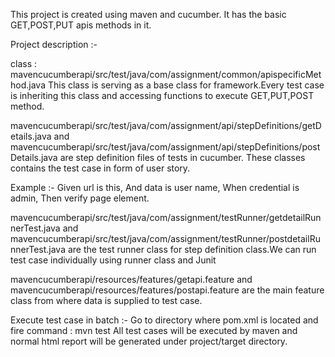 This project is created using maven and cucumber. It has the basic GET,POST,PUT apis methods in it.

Project description :-

class : mavencucumberapi/src/test/java/com/assignment/common/apispecificMethod.java
This class is serving as a base class for framework.Every test case is inheriting this class and accessing functions
to execute GET,PUT,POST method.

mavencucumberapi/src/test/java/com/assignment/api/stepDefinitions/getDetails.java and 
mavencucumberapi/src/test/java/com/assignment/api/stepDefinitions/postDetails.java are step definition files of tests in cucumber.
These classes contains the test case in form of user story.

Example :- 
Given url is this,
And data is user name,
When credential is admin,
Then verify page element.

mavencucumberapi/src/test/java/com/assignment/testRunner/getdetailRunnerTest.java and 
mavencucumberapi/src/test/java/com/assignment/testRunner/postdetailRunnerTest.java are the test runner class for 
step definition class.We can run test case individually using runner class and Junit

mavencucumberapi/resources/features/getapi.feature and mavencucumberapi/resources/features/postapi.feature are the main
feature class from where data is supplied to test case.

Execute test case in batch :- Go to directory where pom.xml is located and fire command :   mvn test
All test cases will be executed by maven and normal html report will be generated under project/target directory.




